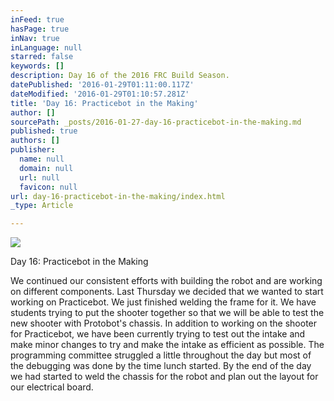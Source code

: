 ```yaml
---
inFeed: true
hasPage: true
inNav: true
inLanguage: null
starred: false
keywords: []
description: Day 16 of the 2016 FRC Build Season.
datePublished: '2016-01-29T01:11:00.117Z'
dateModified: '2016-01-29T01:10:57.281Z'
title: 'Day 16: Practicebot in the Making'
author: []
sourcePath: _posts/2016-01-27-day-16-practicebot-in-the-making.md
published: true
authors: []
publisher:
  name: null
  domain: null
  url: null
  favicon: null
url: day-16-practicebot-in-the-making/index.html
_type: Article

---
```

![](https://the-grid-user-content.s3-us-west-2.amazonaws.com/28a50394-d21a-4759-a57e-b1be42ca7793.JPG)

Day 16: Practicebot in the Making

We continued our consistent efforts with building the robot and are working on different components.  Last Thursday we decided that we wanted to start working on Practicebot. We just finished welding the frame for it. We have students trying to put the shooter together so that we will be able to test the new shooter with Protobot's chassis.  In addition to working on the shooter for Practicebot, we have been currently trying to test out the intake and make minor changes to try and make the intake as efficient as possible.  The programming committee struggled a little throughout the day but most of the debugging was done by the time lunch started.  By the end of the day we had started to weld the chassis for the robot and plan out the layout for our electrical board.